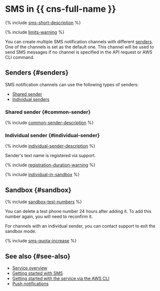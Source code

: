 # SMS in {{ cns-full-name }}


{% include [sms-short-description](../../_includes/notifications/sms-short-description.md) %}

{% include [limits-warning](../../_includes/notifications/limits-warning.md) %}

You can create multiple SMS notification channels with different [senders](#senders). One of the channels is set as the default one. This channel will be used to send SMS messages if no channel is specified in the API request or AWS CLI command.

## Senders {#senders}

SMS notification channels can use the following types of senders:
* [Shared sender](#common-sender)
* [Individual senders](#individual-sender)

### Shared sender {#common-sender}

{% include [common-sender-description](../../_includes/notifications/common-sender-description.md) %}

### Individual sender {#individual-sender}

{% include [individual-sender-description](../../_includes/notifications/individual-sender-description.md) %}

Sender's text name is registered via support.

{% include [registration-duration-warning](../../_includes/notifications/registration-duration-warning.md) %}

{% include [individual-in-sandbox](../../_includes/notifications/individual-in-sandbox.md) %}

## Sandbox {#sandbox}

{% include [sandbox-test-numbers](../../_includes/notifications/sandbox-test-numbers.md) %}

You can delete a test phone number 24 hours after adding it. To add this number again, you will need to reconfirm it.

For channels with an individual sender, you can contact support to exit the sandbox mode.

{% include [sms-quota-increase](../../_includes/notifications/sms-quota-increase.md) %}

## See also {#see-also}

* [Service overview](index.md)
* [Getting started with SMS](../quickstart-sms.md)
* [Getting started with the service via the AWS CLI](../tools/aws-cli.md)
* [Push notifications](push.md)